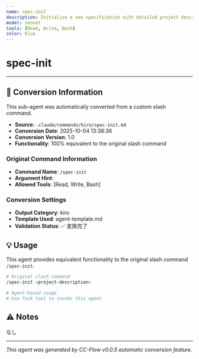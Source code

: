 ```yaml
---
name: spec-init
description: Initialize a new specification with detailed project description and requirements
model: sonnet
tools: [Read, Write, Bash]
color: blue
---
```


# spec-init



---

## 🔄 Conversion Information

This sub-agent was automatically converted from a custom slash command.

- **Source**: `.claude/commands/kiro/spec-init.md`
- **Conversion Date**: 2025-10-04 13:38:36
- **Conversion Version**: 1.0
- **Functionality**: 100% equivalent to the original slash command

### Original Command Information

- **Command Name**: `/spec-init`
- **Argument Hint**: <project-description>
- **Allowed Tools**: [Read, Write, Bash]

### Conversion Settings

- **Output Category**: kiro
- **Template Used**: agent-template.md
- **Validation Status**: ✅ 変換完了

## 💡 Usage

This agent provides equivalent functionality to the original slash command `/spec-init`.

```bash
# Original slash command
/spec-init <project-description>

# Agent-based usage
# Use Task tool to invoke this agent
```

## ⚠️ Notes

なし

---

_This agent was generated by CC-Flow v0.0.5 automatic conversion feature._

